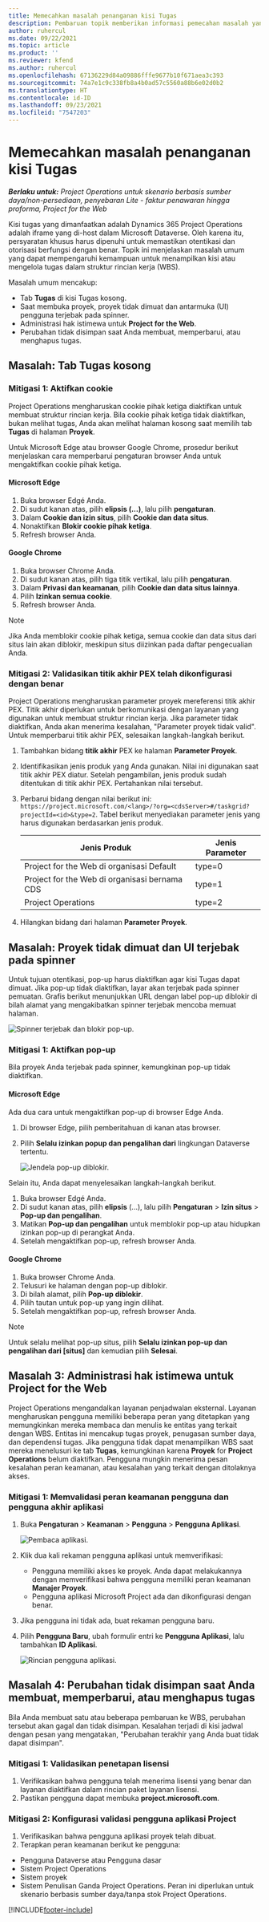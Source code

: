 ```yaml
---
title: Memecahkan masalah penanganan kisi Tugas
description: Pembaruan topik memberikan informasi pemecahan masalah yang diperlukan saat menangani kisi Tugas.
author: ruhercul
ms.date: 09/22/2021
ms.topic: article
ms.product: ''
ms.reviewer: kfend
ms.author: ruhercul
ms.openlocfilehash: 67136229d84a09886fffe9677b10f671aea3c393
ms.sourcegitcommit: 74a7e1c9c338fb8a4b0ad57c5560a88b6e02d0b2
ms.translationtype: HT
ms.contentlocale: id-ID
ms.lasthandoff: 09/23/2021
ms.locfileid: "7547203"
---
```

# <a name="troubleshoot-working-in-the-task-grid"></a>Memecahkan masalah penanganan kisi Tugas 


_**Berlaku untuk:** Project Operations untuk skenario berbasis sumber daya/non-persediaan, penyebaran Lite - faktur penawaran hingga proforma, Project for the Web_

Kisi tugas yang dimanfaatkan adalah Dynamics 365 Project Operations adalah iframe yang di-host dalam Microsoft Dataverse. Oleh karena itu, persyaratan khusus harus dipenuhi untuk memastikan otentikasi dan otorisasi berfungsi dengan benar. Topik ini menjelaskan masalah umum yang dapat mempengaruhi kemampuan untuk menampilkan kisi atau mengelola tugas dalam struktur rincian kerja (WBS).

Masalah umum mencakup:

- Tab **Tugas** di kisi Tugas kosong.
- Saat membuka proyek, proyek tidak dimuat dan antarmuka (UI) pengguna terjebak pada spinner.
- Administrasi hak istimewa untuk **Project for the Web**.
- Perubahan tidak disimpan saat Anda membuat, memperbarui, atau menghapus tugas.

## <a name="issue-the-task-tab-is-empty"></a>Masalah: Tab Tugas kosong

### <a name="mitigation-1-enable-cookies"></a>Mitigasi 1: Aktifkan cookie

Project Operations mengharuskan cookie pihak ketiga diaktifkan untuk membuat struktur rincian kerja. Bila cookie pihak ketiga tidak diaktifkan, bukan melihat tugas, Anda akan melihat halaman kosong saat memilih tab **Tugas** di halaman **Proyek**.

Untuk Microsoft Edge atau browser Google Chrome, prosedur berikut menjelaskan cara memperbarui pengaturan browser Anda untuk mengaktifkan cookie pihak ketiga.

#### <a name="microsoft-edge"></a>Microsoft Edge

1. Buka browser Edgé Anda.
2. Di sudut kanan atas, pilih **elipsis (...)**, lalu pilih **pengaturan**.
3. Dalam **Cookie dan izin situs**, pilih **Cookie dan data situs**.
4. Nonaktifkan **Blokir cookie pihak ketiga**.
5. Refresh browser Anda. 

#### <a name="google-chrome"></a>Google Chrome

1. Buka browser Chrome Anda.
2. Di sudut kanan atas, pilih tiga titik vertikal, lalu pilih **pengaturan**.
3. Dalam **Privasi dan keamanan**, pilih **Cookie dan data situs lainnya**.
4. Pilih **Izinkan semua cookie**.
5. Refresh browser Anda. 

> [!NOTE]
> Jika Anda memblokir cookie pihak ketiga, semua cookie dan data situs dari situs lain akan diblokir, meskipun situs diizinkan pada daftar pengecualian Anda.

### <a name="mitigation-2-validate-the-pex-endpoint-has-been-correctly-configured"></a>Mitigasi 2: Validasikan titik akhir PEX telah dikonfigurasi dengan benar

Project Operations mengharuskan parameter proyek mereferensi titik akhir PEX. Titik akhir diperlukan untuk berkomunikasi dengan layanan yang digunakan untuk membuat struktur rincian kerja. Jika parameter tidak diaktifkan, Anda akan menerima kesalahan, "Parameter proyek tidak valid". Untuk memperbarui titik akhir PEX, selesaikan langkah-langkah berikut.

1. Tambahkan bidang **titik akhir** PEX ke halaman **Parameter Proyek**.
2. Identifikasikan jenis produk yang Anda gunakan. Nilai ini digunakan saat titik akhir PEX diatur. Setelah pengambilan, jenis produk sudah ditentukan di titik akhir PEX. Pertahankan nilai tersebut.
3. Perbarui bidang dengan nilai berikut ini: `https://project.microsoft.com/<lang>/?org=<cdsServer>#/taskgrid?projectId=<id>&type=2`. Tabel berikut menyediakan parameter jenis yang harus digunakan berdasarkan jenis produk.

      | **Jenis Produk**                     | **Jenis Parameter** |
      |--------------------------------------|--------------------|
      | Project for the Web di organisasi Default   | type=0             |
      | Project for the Web di organisasi bernama CDS | type=1             |
      | Project Operations                   | type=2             |

4. Hilangkan bidang dari halaman **Parameter Proyek**.

## <a name="issue-the-project-doesnt-load-and-the-ui-is-stuck-on-the-spinner"></a>Masalah: Proyek tidak dimuat dan UI terjebak pada spinner

Untuk tujuan otentikasi, pop-up harus diaktifkan agar kisi Tugas dapat dimuat. Jika pop-up tidak diaktifkan, layar akan terjebak pada spinner pemuatan. Grafis berikut menunjukkan URL dengan label pop-up diblokir di bilah alamat yang mengakibatkan spinner terjebak mencoba memuat halaman. 

   ![Spinner terjebak dan blokir pop-up.](media/popupsblocked.png)

### <a name="mitigation-1-enable-pop-ups"></a>Mitigasi 1: Aktifkan pop-up

Bila proyek Anda terjebak pada spinner, kemungkinan pop-up tidak diaktifkan.

#### <a name="microsoft-edge"></a>Microsoft Edge

Ada dua cara untuk mengaktifkan pop-up di browser Edge Anda.

1. Di browser Edge, pilih pemberitahuan di kanan atas browser.
2. Pilih **Selalu izinkan popup dan pengalihan dari** lingkungan Dataverse tertentu.
 
     ![Jendela pop-up diblokir.](media/enablepopups.png)

Selain itu, Anda dapat menyelesaikan langkah-langkah berikut.

1. Buka browser Edgé Anda.
2. Di sudut kanan atas, pilih **elipsis** (...), lalu pilih **Pengaturan** > **Izin situs** > **Pop-up dan pengalihan**.
3. Matikan **Pop-up dan pengalihan** untuk memblokir pop-up atau hidupkan izinkan pop-up di perangkat Anda.
4. Setelah mengaktifkan pop-up, refresh browser Anda. 

#### <a name="google-chrome"></a>Google Chrome
1. Buka browser Chrome Anda.
2. Telusuri ke halaman dengan pop-up diblokir.
3. Di bilah alamat, pilih **Pop-up diblokir**.
4. Pilih tautan untuk pop-up yang ingin dilihat.
5. Setelah mengaktifkan pop-up, refresh browser Anda. 

> [!NOTE]
> Untuk selalu melihat pop-up situs, pilih **Selalu izinkan pop-up dan pengalihan dari [situs]** dan kemudian pilih **Selesai**.

## <a name="issue-3-administration-of-privileges-for-project-for-the-web"></a>Masalah 3: Administrasi hak istimewa untuk Project for the Web

Project Operations mengandalkan layanan penjadwalan eksternal. Layanan mengharuskan pengguna memiliki beberapa peran yang ditetapkan yang memungkinkan mereka membaca dan menulis ke entitas yang terkait dengan WBS. Entitas ini mencakup tugas proyek, penugasan sumber daya, dan dependensi tugas. Jika pengguna tidak dapat menampilkan WBS saat mereka menelusuri ke tab **Tugas**, kemungkinan karena **Proyek** for **Project Operations** belum diaktifkan. Pengguna mungkin menerima pesan kesalahan peran keamanan, atau kesalahan yang terkait dengan ditolaknya akses.

### <a name="mitigation-1-validate-the-application-user-and-end-user-security-roles"></a>Mitigasi 1: Memvalidasi peran keamanan pengguna dan pengguna akhir aplikasi

1. Buka **Pengaturan** > **Keamanan** > **Pengguna** > **Pengguna Aplikasi**.  

   ![Pembaca aplikasi.](media/applicationuser.jpg)
   
2. Klik dua kali rekaman pengguna aplikasi untuk memverifikasi:

     - Pengguna memiliki akses ke proyek. Anda dapat melakukannya dengan memverifikasi bahwa pengguna memiliki peran keamanan **Manajer Proyek**.
     - Pengguna aplikasi Microsoft Project ada dan dikonfigurasi dengan benar.
 
3. Jika pengguna ini tidak ada, buat rekaman pengguna baru. 
4. Pilih **Pengguna Baru**, ubah formulir entri ke **Pengguna Aplikasi**, lalu tambahkan **ID Aplikasi**.

   ![Rincian pengguna aplikasi.](media/applicationuserdetails.jpg)


## <a name="issue-4-changes-arent-saved-when-you-create-update-or-delete-a-task"></a>Masalah 4: Perubahan tidak disimpan saat Anda membuat, memperbarui, atau menghapus tugas

Bila Anda membuat satu atau beberapa pembaruan ke WBS, perubahan tersebut akan gagal dan tidak disimpan. Kesalahan terjadi di kisi jadwal dengan pesan yang mengatakan, "Perubahan terakhir yang Anda buat tidak dapat disimpan".

### <a name="mitigation-1-validate-the-license-assignment"></a>Mitigasi 1: Validasikan penetapan lisensi

1. Verifikasikan bahwa pengguna telah menerima lisensi yang benar dan layanan diaktifkan dalam rincian paket layanan lisensi.  
2. Pastikan pengguna dapat membuka **project.microsoft.com**.
    
### <a name="mitigation-2-validation-configuration-of-the-project-application-user"></a>Mitigasi 2: Konfigurasi validasi pengguna aplikasi Project
1. Verifikasikan bahwa pengguna aplikasi proyek telah dibuat.
2. Terapkan peran keamanan berikut ke pengguna:
  
  - Pengguna Dataverse atau Pengguna dasar
  - Sistem Project Operations
  - Sistem proyek
  - Sistem Penulisan Ganda Project Operations. Peran ini diperlukan untuk skenario berbasis sumber daya/tanpa stok Project Operations.


[!INCLUDE[footer-include](../includes/footer-banner.md)]
